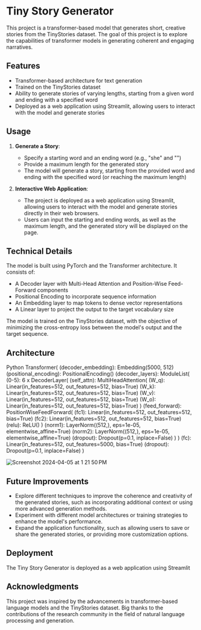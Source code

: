 # Tiny Story Generator

This project is a transformer-based model that generates short, creative stories from the TinyStories dataset. The goal of this project is to explore the capabilities of transformer models in generating coherent and engaging narratives.

## Features

- Transformer-based architecture for text generation
- Trained on the TinyStories dataset
- Ability to generate stories of varying lengths, starting from a given word and ending with a specified word
- Deployed as a web application using Streamlit, allowing users to interact with the model and generate stories

## Usage

1. **Generate a Story**:
   - Specify a starting word and an ending word (e.g., "she" and "</sos>")
   - Provide a maximum length for the generated story
   - The model will generate a story, starting from the provided word and ending with the specified word (or reaching the maximum length)

2. **Interactive Web Application**:
   - The project is deployed as a web application using Streamlit, allowing users to interact with the model and generate stories directly in their web browsers.
   - Users can input the starting and ending words, as well as the maximum length, and the generated story will be displayed on the page.

## Technical Details

The model is built using PyTorch and the Transformer architecture. It consists of:

- A Decoder layer with Multi-Head Attention and Position-Wise Feed-Forward components
- Positional Encoding to incorporate sequence information
- An Embedding layer to map tokens to dense vector representations
- A Linear layer to project the output to the target vocabulary size

The model is trained on the TinyStories dataset, with the objective of minimizing the cross-entropy loss between the model's output and the target sequence.

## Architecture

Python
   Transformer(
  (decoder_embedding): Embedding(5000, 512)
  (positional_encoding): PositionalEncoding()
  (decoder_layers): ModuleList(
    (0-5): 6 x DecoderLayer(
      (self_attn): MultiHeadAttention(
        (W_q): Linear(in_features=512, out_features=512, bias=True)
        (W_k): Linear(in_features=512, out_features=512, bias=True)
        (W_v): Linear(in_features=512, out_features=512, bias=True)
        (W_o): Linear(in_features=512, out_features=512, bias=True)
      )
      (feed_forward): PositionWiseFeedForward(
        (fc1): Linear(in_features=512, out_features=512, bias=True)
        (fc2): Linear(in_features=512, out_features=512, bias=True)
        (relu): ReLU()
      )
      (norm1): LayerNorm((512,), eps=1e-05, elementwise_affine=True)
      (norm2): LayerNorm((512,), eps=1e-05, elementwise_affine=True)
      (dropout): Dropout(p=0.1, inplace=False)
    )
  )
  (fc): Linear(in_features=512, out_features=5000, bias=True)
  (dropout): Dropout(p=0.1, inplace=False)
)

![Screenshot 2024-04-05 at 1 21 50 PM](https://github.com/kailash19961996/week_5_transformers/assets/123597753/be05701f-0a7f-47a5-a28e-6a3c5b1eaed4)


## Future Improvements

- Explore different techniques to improve the coherence and creativity of the generated stories, such as incorporating additional context or using more advanced generation methods.
- Experiment with different model architectures or training strategies to enhance the model's performance.
- Expand the application functionality, such as allowing users to save or share the generated stories, or providing more customization options.

## Deployment

The Tiny Story Generator is deployed as a web application using Streamlit

## Acknowledgments

This project was inspired by the advancements in transformer-based language models and the TinyStories dataset. Big thanks to the contributions of the research community in the field of natural language processing and generation.
